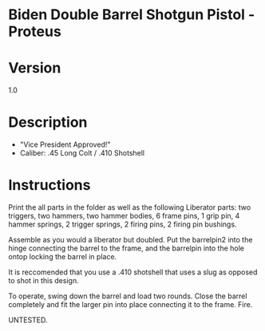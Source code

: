 # Biden Double Barrel Shotgun Pistol -Proteus

# Version 
1.0

# Description 
* "Vice President Approved!"
* Caliber: .45 Long Colt / .410 Shotshell

# Instructions
Print the all parts in the folder as well as the following Liberator parts: two triggers, two hammers, two hammer bodies, 6 frame pins, 1 grip pin, 4 hammer springs, 2 trigger springs, 2 firing pins, 2 firing pin bushings.

Assemble as you would a liberator but doubled. Put the barrelpin2 into the hinge connecting the barrel to the frame, and the barrelpin into the hole ontop locking the barrel in place.

It is reccomended that you use a .410 shotshell that uses a slug as opposed to shot in this design.

To operate, swing down the barrel and load two rounds. Close the barrel completely and fit the larger pin into place connecting it to the frame. Fire. 

UNTESTED. 
